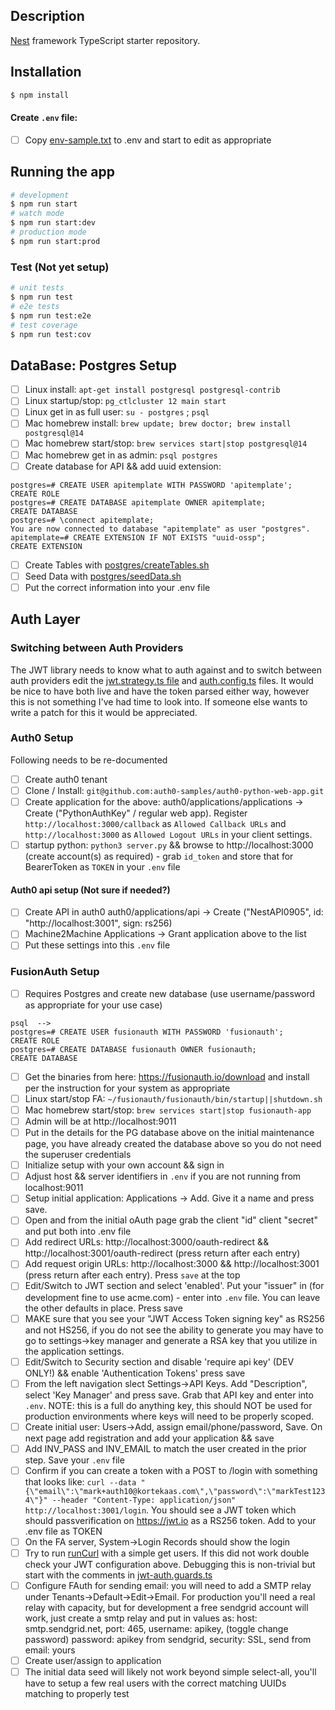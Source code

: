 ## Description

[Nest](https://github.com/nestjs/nest) framework TypeScript starter repository.

## Installation
```bash
$ npm install
```
#### Create `.env` file:
- [ ] Copy [env-sample.txt](./env-sample.txt) to .env and start to edit as appropriate

## Running the app
```bash
# development
$ npm run start
# watch mode
$ npm run start:dev
# production mode
$ npm run start:prod
```
### Test (Not yet setup)
```bash
# unit tests
$ npm run test
# e2e tests
$ npm run test:e2e
# test coverage
$ npm run test:cov
```
## DataBase: Postgres Setup
- [ ] Linux install: `apt-get install postgresql postgresql-contrib`
- [ ] Linux startup/stop: `pg_ctlcluster 12 main start`
- [ ] Linux get in as full user: `su - postgres` ; `psql`
- [ ] Mac homebrew install: `brew update; brew doctor; brew install postgresql@14`
- [ ] Mac homebrew start/stop: `brew services start|stop postgresql@14`
- [ ] Mac homebrew get in as admin: `psql postgres`
- [ ] Create database for API && add uuid extension:
```
postgres=# CREATE USER apitemplate WITH PASSWORD 'apitemplate';
CREATE ROLE
postgres=# CREATE DATABASE apitemplate OWNER apitemplate;
CREATE DATABASE
postgres=# \connect apitemplate;
You are now connected to database "apitemplate" as user "postgres".
apitemplate=# CREATE EXTENSION IF NOT EXISTS "uuid-ossp";
CREATE EXTENSION
```
- [ ] Create Tables with [postgres/createTables.sh](./postgres/createTables.sh)
- [ ] Seed Data with [postgres/seedData.sh](./postgres/seedData.sh)
- [ ] Put the correct information into your .env file

## Auth Layer
### Switching between Auth Providers
The JWT library needs to know what to auth against and to switch between auth providers edit the [jwt.strategy.ts file](src/auth/jwt.strategy.ts) and [auth.config.ts](./src/auth/auth.config.ts) files. It would be nice to have both live and have the token parsed either way, however this is not something I've had time to look into. If someone else wants to write a patch for this it would be appreciated.
### Auth0 Setup
Following needs to be re-documented
- [ ] Create auth0 tenant 
- [ ] Clone / Install: `git@github.com:auth0-samples/auth0-python-web-app.git`
- [ ] Create application for the above: auth0/applications/applications -> Create ("PythonAuthKey" / regular web app). Register `http://localhost:3000/callback` as `Allowed Callback URLs` and `http://localhost:3000` as `Allowed Logout URLs` in your client settings.
- [ ] startup python: `python3 server.py` && browse to http://localhost:3000 (create account(s) as required) - grab `id_token` and store that for BearerToken as `TOKEN` in your `.env` file

#### Auth0 api setup (Not sure if needed?)
- [ ] Create API in auth0 auth0/applications/api -> Create ("NestAPI0905", id: "http://localhost:3001", sign: rs256)
- [ ] Machine2Machine Applications -> Grant application above to the list
- [ ] Put these settings into this `.env` file 

### FusionAuth Setup
- [ ] Requires Postgres and create new database (use username/password as appropriate for your use case)
```
psql  --> 
postgres=# CREATE USER fusionauth WITH PASSWORD 'fusionauth';
CREATE ROLE
postgres=# CREATE DATABASE fusionauth OWNER fusionauth;
CREATE DATABASE
```
- [ ] Get the binaries from here: https://fusionauth.io/download and install per the instruction for your system as appropriate
- [ ] Linux start/stop FA: `~/fusionauth/fusionauth/bin/startup||shutdown.sh`
- [ ] Mac homebrew start/stop: `brew services start|stop fusionauth-app`
- [ ] Admin will be at http://localhost:9011 
- [ ] Put in the details for the PG database above on the initial maintenance page, you have already created the database above so you do not need the superuser credentials
- [ ] Initialize setup with your own account && sign in
- [ ] Adjust host && server identifiers in `.env` if you are not running from localhost:9011
- [ ] Setup initial application: Applications -> Add. Give it a name and press save. 
- [ ] Open and from the initial oAuth page grab the client "id" client "secret" and put both into .env file
- [ ] Add redirect URLs: http://localhost:3000/oauth-redirect && http://localhost:3001/oauth-redirect (press return after each entry)
- [ ] Add request origin URLs: http://localhost:3000 && http://localhost:3001 (press return after each entry). Press `save` at the top 
- [ ] Edit/Switch to JWT section and select 'enabled'. Put your "issuer" in (for development fine to use acme.com) - enter into `.env` file. You can leave the other defaults in place. Press save
- [ ] MAKE sure that you see your "JWT Access Token signing key" as RS256 and not HS256, if you do not see the ability to generate you may have to go to settings->key manager and generate a RSA key that you utilize in the application settings.
- [ ] Edit/Switch to Security section and disable 'require api key' (DEV ONLY!) && enable 'Authentication Tokens' press save
- [ ] From the left navigation slect Settings->API Keys. Add "Description", select 'Key Manager' and press save. Grab that API key and enter into `.env`. NOTE: this is a full do anything key, this should NOT be used for production environments where keys will need to be properly scoped.
- [ ] Create initial user: Users->Add, assign email/phone/password, Save. On next page add registration and add your application && save
- [ ] Add INV_PASS and INV_EMAIL to match the user created in the prior step. Save your `.env` file
- [ ] Confirm if you can create a token with a POST to /login with something that looks like: `curl --data "{\"email\":\"mark+auth10@kortekaas.com\",\"password\":\"markTest1234\"}" --header "Content-Type: application/json" http://localhost:3001/login`. You should see a JWT token which should passverification on https://jwt.io as a RS256 token. Add to your .env file as TOKEN
- [ ] On the FA server, System->Login Records should show the login
- [ ] Try to run [runCurl](./runCurls.sh) with a simple get users. If this did not work double check your JWT configuration above. Debugging this is non-trivial but start with the comments in [jwt-auth.guards.ts](./src/auth/jwt-auth.guard.ts)
- [ ] Configure FAuth for sending email: you will need to add a SMTP relay under Tenants->Default->Edit->Email. For production you'll need a real relay with capacity, but for development a free sendgrid account will work, just create a smtp relay and put in values as: host: smtp.sendgrid.net, port: 465, username: apikey, (toggle change password) password: apikey from sendgrid, security: SSL, send from email: yours
- [ ] Create user/assign to application
- [ ] The initial data seed will likely not work beyond simple select-all, you'll have to setup a few real users with the correct matching UUIDs matching to properly test
